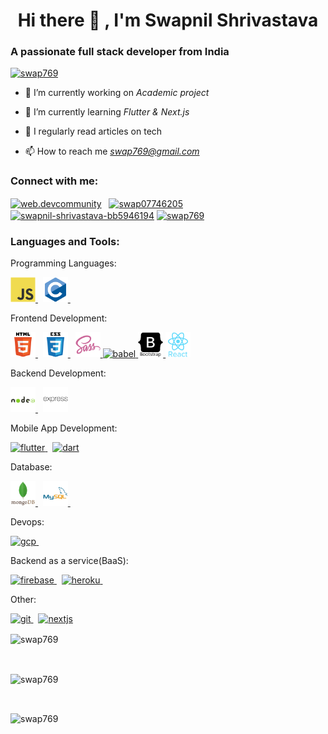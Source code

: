 <h1 align="center">Hi there 👋 , I'm  Swapnil Shrivastava</h1>

<h3>A passionate full stack developer from India</h3>

<p align="left"> <a href="https://github.com/ryo-ma/github-profile-trophy"><img src="https://github-profile-trophy.vercel.app/?username=swap769&title=Commit" alt="swap769" /></a> </p>

- 🔭 I’m currently working on *Academic project*

- 🌱 I’m currently learning *Flutter & Next.js*

- 📝 I regularly read articles on tech

- 📫 How to reach me *swap769@gmail.com*

<h3 align="left">Connect with me:</h3>
<p align="left">

<a href="https://instagram.com/web.devcommunity" target="blank"><img align="center" src="https://img.icons8.com/color/48/000000/instagram.png" alt="web.devcommunity" height="40" width="40" /></a> &nbsp;
<a href="https://twitter.com/swap07746205" target="blank"><img align="center" src="https://img.icons8.com/color/48/000000/twitter.png" alt="swap07746205" height="40" width="40" /></a> &nbsp;
  <a href="https://linkedin.com/in/swapnil-shrivastava-bb5946194" target="blank"><img align="center" src="https://raw.githubusercontent.com/rahuldkjain/github-profile-readme-generator/master/src/images/icons/Social/linked-in-alt.svg" alt="swapnil-shrivastava-bb5946194" height="30" width="40" /></a>
<a href="https://github.com/swap769/" target="blank"><img align="center" src="https://img.icons8.com/color/48/000000/github.png" alt="swap769" height="40" width="40" /></a>
</p>

<h3 align="left">Languages and Tools:</h3>

<p>Programming Languages:</p>
<a href="https://developer.mozilla.org/en-US/docs/Web/JavaScript" target="_blank"> <img src="https://raw.githubusercontent.com/devicons/devicon/master/icons/javascript/javascript-original.svg" alt="javascript" width="40" height="40"/> </a>&nbsp;
<a href="https://www.cprogramming.com/" target="_blank"> <img src="https://raw.githubusercontent.com/devicons/devicon/master/icons/c/c-original.svg" alt="c" width="40" height="40"/> </a> &nbsp;

<p>Frontend Development:</p>
<a href="https://www.w3.org/html/" target="_blank"> <img src="https://raw.githubusercontent.com/devicons/devicon/master/icons/html5/html5-original-wordmark.svg" alt="html5" width="40" height="40"/> </a> &nbsp;
<a href="https://www.w3schools.com/css/" target="_blank"> <img src="https://raw.githubusercontent.com/devicons/devicon/master/icons/css3/css3-original-wordmark.svg" alt="css3" width="40" height="40"/> </a> &nbsp;
<a href="https://sass-lang.com" target="_blank"> <img src="https://raw.githubusercontent.com/devicons/devicon/master/icons/sass/sass-original.svg" alt="sass" width="40" height="40"/> </a>
<a href="https://babeljs.io/" target="_blank"> <img src="https://www.vectorlogo.zone/logos/babeljs/babeljs-icon.svg" alt="babel" width="40" height="40"/> </a> 
<a href="https://getbootstrap.com" target="_blank"> <img src="https://raw.githubusercontent.com/devicons/devicon/master/icons/bootstrap/bootstrap-plain-wordmark.svg" alt="bootstrap" width="40" height="40"/> </a>
 <a href="https://reactjs.org/" target="_blank"> <img src="https://raw.githubusercontent.com/devicons/devicon/master/icons/react/react-original-wordmark.svg" alt="react" width="40" height="40"/> </a>


<p>Backend Development:</p>
<a href="https://nodejs.org" target="_blank"> <img src="https://raw.githubusercontent.com/devicons/devicon/master/icons/nodejs/nodejs-original-wordmark.svg" alt="nodejs" width="40" height="40"/> </a> &nbsp;
<a href="https://expressjs.com" target="_blank"> <img src="https://raw.githubusercontent.com/devicons/devicon/master/icons/express/express-original-wordmark.svg" alt="express" width="40" height="40"/> </a>

<!-- Mobile App Development -->
<p>Mobile App Development:</p>
 <a href="https://flutter.dev" target="_blank"> <img src="https://www.vectorlogo.zone/logos/flutterio/flutterio-icon.svg" alt="flutter" width="40" height="40"/> </a> &nbsp;
  <a href="https://dart.dev" target="_blank"> <img src="https://www.vectorlogo.zone/logos/dartlang/dartlang-icon.svg" alt="dart" width="40" height="40"/> </a>

<p>Database:</p>
  <a href="https://www.mongodb.com/" target="_blank"> <img src="https://raw.githubusercontent.com/devicons/devicon/master/icons/mongodb/mongodb-original-wordmark.svg" alt="mongodb" width="40" height="40"/> </a> &nbsp;
 <a href="https://www.mysql.com/" target="_blank"> <img src="https://raw.githubusercontent.com/devicons/devicon/master/icons/mysql/mysql-original-wordmark.svg" alt="mysql" width="40" height="40"/> </a> &nbsp;  
    
<p>Devops:</p>
   <a href="https://cloud.google.com" target="_blank"> <img src="https://www.vectorlogo.zone/logos/google_cloud/google_cloud-icon.svg" alt="gcp" width="40" height="40"/> </a> &nbsp;
      
<p> Backend as a service(BaaS):</p>
  <a href="https://firebase.google.com/" target="_blank"> <img src="https://www.vectorlogo.zone/logos/firebase/firebase-icon.svg" alt="firebase" width="40" height="40"/> </a> &nbsp;
  <a href="https://heroku.com" target="_blank"> <img src="https://www.vectorlogo.zone/logos/heroku/heroku-icon.svg" alt="heroku" width="40" height="40"/> </a> &nbsp;
  
<p>Other:</p>
  <a href="https://git-scm.com/" target="_blank"> <img src="https://www.vectorlogo.zone/logos/git-scm/git-scm-icon.svg" alt="git" width="40" height="40"/> </a> &nbsp;
  <a href="https://nextjs.org/" target="_blank"> <img src="https://cdn.worldvectorlogo.com/logos/nextjs-3.svg" alt="nextjs" width="40" height="40"/> </a> 

<p><img align="center" src="https://github-readme-stats.vercel.app/api/top-langs?username=swap769&show_icons=true&locale=en&layout=compact" alt="swap769" /></p><br>

<p><img align="center" src="https://github-readme-stats.vercel.app/api?username=swap769&show_icons=true&theme=radical" alt="swap769" /></p><br>

<p><img align="center" src="https://github-readme-streak-stats.herokuapp.com/?user=swap769" alt="swap769" /></p>
